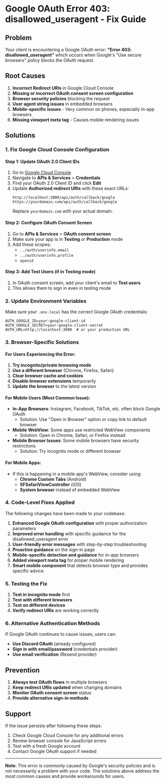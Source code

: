 # Google OAuth Error 403: disallowed_useragent - Fix Guide

## Problem
Your client is encountering a Google OAuth error: **"Error 403: disallowed_useragent"** which occurs when Google's "Use secure browsers" policy blocks the OAuth request.

## Root Causes
1. **Incorrect Redirect URIs** in Google Cloud Console
2. **Missing or incorrect OAuth consent screen configuration**
3. **Browser security policies** blocking the request
4. **User agent string issues** in embedded browsers
5. **Mobile-specific issues** - Very common on phones, especially in-app browsers
6. **Missing viewport meta tag** - Causes mobile rendering issues

## Solutions

### 1. Fix Google Cloud Console Configuration

#### Step 1: Update OAuth 2.0 Client IDs
1. Go to [Google Cloud Console](https://console.cloud.google.com/)
2. Navigate to **APIs & Services** > **Credentials**
3. Find your OAuth 2.0 Client ID and click **Edit**
4. Update **Authorized redirect URIs** with these exact URLs:
   ```
   http://localhost:3000/api/auth/callback/google
   https://yourdomain.com/api/auth/callback/google
   ```
   Replace `yourdomain.com` with your actual domain.

#### Step 2: Configure OAuth Consent Screen
1. Go to **APIs & Services** > **OAuth consent screen**
2. Make sure your app is in **Testing** or **Production** mode
3. Add these scopes:
   - `../auth/userinfo.email`
   - `../auth/userinfo.profile`
   - `openid`

#### Step 3: Add Test Users (if in Testing mode)
1. In OAuth consent screen, add your client's email to **Test users**
2. This allows them to sign in even in testing mode

### 2. Update Environment Variables

Make sure your `.env.local` has the correct Google OAuth credentials:

```env
AUTH_GOOGLE_ID=your-google-client-id
AUTH_GOOGLE_SECRET=your-google-client-secret
AUTH_URL=http://localhost:3000  # or your production URL
```

### 3. Browser-Specific Solutions

#### For Users Experiencing the Error:
1. **Try incognito/private browsing mode**
2. **Use a different browser** (Chrome, Firefox, Safari)
3. **Clear browser cache and cookies**
4. **Disable browser extensions** temporarily
5. **Update the browser** to the latest version

#### For Mobile Users (Most Common Issue):
- **In-App Browsers**: Instagram, Facebook, TikTok, etc. often block Google OAuth
  - Solution: Use "Open in Browser" option or copy link to default browser
- **Mobile WebView**: Some apps use restricted WebView components
  - Solution: Open in Chrome, Safari, or Firefox instead
- **Mobile Browser Issues**: Some mobile browsers have security restrictions
  - Solution: Try incognito mode or different browser

#### For Mobile Apps:
- If this is happening in a mobile app's WebView, consider using:
  - **Chrome Custom Tabs** (Android)
  - **SFSafariViewController** (iOS)
  - **System browser** instead of embedded WebView

### 4. Code-Level Fixes Applied

The following changes have been made to your codebase:

1. **Enhanced Google OAuth configuration** with proper authorization parameters
2. **Improved error handling** with specific guidance for the disallowed_useragent error
3. **User-friendly error messages** with step-by-step troubleshooting
4. **Proactive guidance** on the sign-in page
5. **Mobile-specific detection and guidance** for in-app browsers
6. **Added viewport meta tag** for proper mobile rendering
7. **Smart mobile component** that detects browser type and provides specific advice

### 5. Testing the Fix

1. **Test in incognito mode** first
2. **Test with different browsers**
3. **Test on different devices**
4. **Verify redirect URIs** are working correctly

### 6. Alternative Authentication Methods

If Google OAuth continues to cause issues, users can:
- **Use Discord OAuth** (already configured)
- **Sign in with email/password** (credentials provider)
- **Use email verification** (Resend provider)

## Prevention

1. **Always test OAuth flows** in multiple browsers
2. **Keep redirect URIs updated** when changing domains
3. **Monitor OAuth consent screen** status
4. **Provide alternative sign-in methods**

## Support

If the issue persists after following these steps:
1. Check Google Cloud Console for any additional errors
2. Review browser console for JavaScript errors
3. Test with a fresh Google account
4. Contact Google OAuth support if needed

---

**Note**: This error is commonly caused by Google's security policies and is not necessarily a problem with your code. The solutions above address the most common causes and provide workarounds for users.
